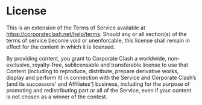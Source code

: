 # License

This is an extension of the Terms of Service available at https://corporateclash.net/help/terms. Should any or all section(s) of the terms of service become void or unenforcable, this license shall remain in effect for the content in which it is licensed.

By providing content, you grant to Corporate Clash a worldwide, non-exclusive, royalty-free, sublicensable and transferable license to use that Content (including to reproduce, distribute, prepare derivative works, display and perform it) in connection with the Service and Corporate Clash’s (and its successors' and Affiliates') business, including for the purpose of promoting and redistributing part or all of the Service, even if your content is not chosen as a winner of the contest.

<br>
<br>
<br>
<br>
<br>
<br>
<br>
<br>
<br>
<br>
<br>
<br>
<br>
<br>
<br>
<br>
<br>
<br>
<br>
<br>
<br>
<br>
<br>
<br>
<br>
<br>
<br>
<br>
<br>
<br>
<br>
<br>
<br>
<br>
<br>
<br>
